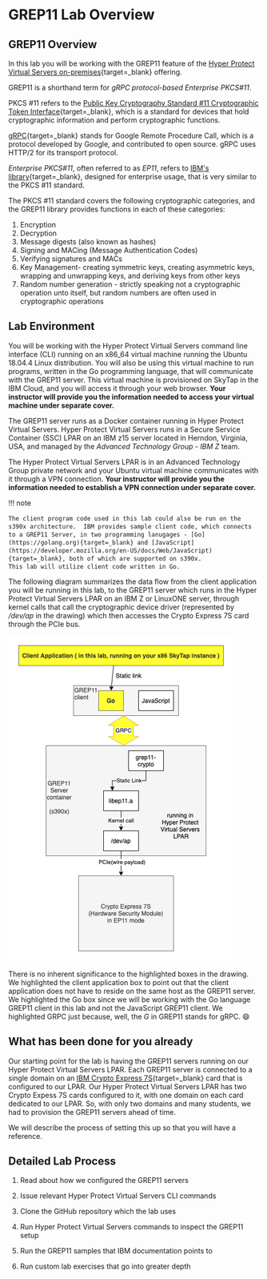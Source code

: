 # GREP11 Lab Overview

## GREP11 Overview

In this lab you will be working with the GREP11 feature of the [Hyper Protect Virtual Servers on-premises](https://www.ibm.com/support/knowledgecenter/SSHPMH_1.2.x/kc_welcome_page.html){target=_blank} offering.

GREP11 is a shorthand term for *gRPC protocol-based Enterprise PKCS#11*.

PKCS #11 refers to the [Public Key Cryptography Standard #11 Cryptographic Token Interface](http://docs.oasis-open.org/pkcs11/pkcs11-base/v2.40/pkcs11-base-v2.40.html){target=_blank}, which is a standard for devices that hold cryptographic information and perform cryptographic functions.

[gRPC](https://grpc.io/){target=_blank} stands for Google Remote Procedure Call, which is a protocol developed by Google, and contributed to open source. gRPC uses HTTP/2 for its transport protocol.

*Enterprise PKCS#11*, often referred to as *EP11*, refers to [IBM's library](http://public.dhe.ibm.com/security/cryptocards/pciecc4/EP11/docs/ep11-structure.pdf){target=_blank}, designed for enterprise usage, that is very similar to the PKCS #11 standard. 

The PKCS #11 standard covers the following cryptographic categories, and the GREP11 library provides functions in each of these categories:

1. Encryption
2. Decryption
3. Message digests (also known as hashes)
4. Signing and MACing (Message Authentication Codes)
5. Verifying signatures and MACs
6. Key Management- creating symmetric keys, creating asymmetric keys, wrapping and unwrapping keys, and deriving keys from other keys
7. Random number generation - strictly speaking not a cryptographic operation unto itself, but random numbers are often used in cryptographic operations

## Lab Environment

You will be working with the Hyper Protect Virtual Servers command line interface (CLI) running on an x86_64 virtual machine running the Ubuntu 18.04.4 Linux distribution. You will also be using this virtual machine to run programs, written in the Go programming language, that will communicate with the GREP11 server. This virtual machine is provisioned on SkyTap in the IBM Cloud, and you will access it through your web browser. **Your instructor will provide you the information needed to access your virtual machine under separate cover.**

The GREP11 server runs as a Docker container running in Hyper Protect Virtual Servers.  Hyper Protect Virtual Servers runs in a Secure Service Container (SSC) LPAR on an IBM z15 server located in Herndon, Virginia, USA, and managed by the *Advanced Technology Group - IBM Z* team.

The Hyper Protect Virtual Servers LPAR is in an Advanced Technology Group private network and your Ubuntu virtual machine communicates with it through a VPN connection. **Your instructor will provide you the information needed to establish a VPN connection under separate cover.**

!!! note

    The client program code used in this lab could also be run on the s390x architecture.  IBM provides sample client code, which connects to a GREP11 Server, in two programming lanugages - [Go](https://golang.org){target=_blank} and [JavaScript](https://developer.mozilla.org/en-US/docs/Web/JavaScript){target=_blank}, both of which are supported on s390x.
    This lab will utilize client code written in Go.
    
The following diagram summarizes the data flow from the client application you will be running in this lab, to the GREP11 server which runs in the Hyper Protect Virtual Servers LPAR on an IBM Z or LinuxONE server, through kernel calls that call the cryptographic device driver (represented by */dev/ap* in the drawing) which then accesses the Crypto Express 7S card through the PCIe bus.

![GREP11 flow](images/grep11-000_flow.png)

There is no inherent significance to the highlighted boxes in the drawing.  We highlighted the client application box to point out that the client application does not have to reside on the same host as the GREP11 server.  We highlighted the Go box since we will be working with the Go language GREP11 client in this lab and not the JavaScript GREP11 client. We highlighted GRPC just because, well, the *G* in GREP11 stands for gRPC.  :smile:

## What has been done for you already

Our starting point for the lab is having the GREP11 servers running on our Hyper Protect Virtual Servers LPAR. Each GREP11 server is connected to a single domain on an [IBM Crypto Express 7S](https://www.ibm.com/security/cryptocards/pciecc4/overview){target=_blank} card that is configured to our LPAR. Our Hyper Protect Virtual Servers LPAR has two Crypto Expess 7S cards configured to it, with one domain on each card dedicated to our LPAR.  So, with only two domains and many students, we had to provision the GREP11 servers ahead of time.  

We will describe the process of setting this up so that you will have a reference.

## Detailed Lab Process

1. Read about how we configured the GREP11 servers

2. Issue relevant Hyper Protect Virtual Servers CLI commands

3. Clone the GitHub repository which the lab uses

4. Run Hyper Protect Virtual Servers commands to inspect the GREP11 setup

5. Run the GREP11 samples that IBM documentation points to

6. Run custom lab exercises that go into greater depth





